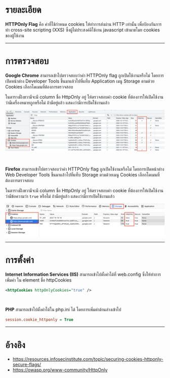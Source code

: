 # รายละเอียด

**HTTPOnly Flag** คือ ค่าที่ใช้กำหนด cookies ให้ทำการส่งผ่าน HTTP เท่านั้น เพื่อป้องกันการทำ cross-site scripting (XXS) ซึ่งผู้ไม่ประสงค์ดีใช้งาน javascript เข้ามาขโมย cookies ของผู้ใช้งาน
*****

# การตรวจสอบ

**Google Chrome**  สามารถเข้าไปตรวจสอบว่าค่า HTTPOnly flag ถูกเปิดใช้งานหรือไม่ โดยการเปิดหน้าต่าง Developer Tools ขึ้นมาแล้วไปที่แท็บ Application เมนู Storage ตามด้วย Cookies เลือกโดเมนที่ต้องการตรวจสอบ

ในตารางฝั่งขวามีจะมี column ชื่อ HttpOnly อยู่ ให้ตรวจสอบค่า cookie ที่ต้องการให้เปิดใช้งานว่ามีเครื่องหมายถูกหรือไม่ ถ้ามีอยู่แล้ว แสดงว่ามีการเปิดใช้งานแล้ว

![](./img/chrome_httponlyflag.png)

<br/>

**Firefox** สามารถเข้าไปตรวจสอบว่าค่า HTTPOnly flag ถูกเปิดใช้งานหรือไม่ โดยการเปิดหน้าต่าง Web Developer Tools ขึ้นมาแล้วไปที่แท็บ Storage ตามด้วยเมนู Cookies เลือกโดเมนที่ต้องการตรวจสอบ

ในตารางฝั่งขวามีจะมี column ชื่อ HttpOnly อยู่ ให้ตรวจสอบค่า cookie ที่ต้องการให้เปิดใช้งานว่ามีข้อความว่า `true` หรือไม่ ถ้ามีอยู่แล้ว แสดงว่ามีการเปิดใช้งานแล้ว

![](./img/firefox_httponlyflag.png)

*****

# การตั้งค่า

**Internet Information Services (IIS)** สามารถเข้าไปตั้งค่าได้ที่ web.config ซึ่งให้ทำการเพิ่มค่า ใน element ชื่อ httpCookies 

```xml
<httpCookies httpOnlyCookies="true" />
```
<br/>

**PHP** สามารถเข้าไปตั้งค่าได้ใน php.ini ได้ โดยการเพิ่มค่าด้านล่างเข้าไป

```ini
session.cookie_httponly = True
```

*****

# อ้างอิง

* https://resources.infosecinstitute.com/topic/securing-cookies-httponly-secure-flags/
* https://owasp.org/www-community/HttpOnly
